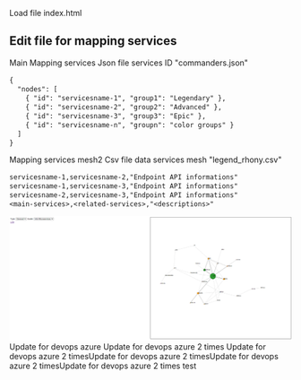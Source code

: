 Load file index.html

## Edit file for mapping services
Main Mapping services
Json file services ID "commanders.json"
```data
{
  "nodes": [
    { "id": "servicesname-1", "group1": "Legendary" },
    { "id": "servicesname-2", "group2": "Advanced" },
    { "id": "servicesname-3", "group3": "Epic" },
    { "id": "servicesname-n", "groupn": "color groups" }
  ]
}
```
Mapping services mesh2
Csv file data services mesh "legend_rhony.csv"
```data
servicesname-1,servicesname-2,"Endpoint API informations"
servicesname-1,servicesname-3,"Endpoint API informations"
servicesname-2,servicesname-3,"Endpoint API informations"
<main-services>,<related-services>,"<descriptions>"
```
![alt text](https://github.com/luckyfun/test/raw/main/Screenshot%202020-12-14%20134033.png)
Update for devops azure
Update for devops azure 2 times
Update for devops azure 2 timesUpdate for devops azure 2 timesUpdate for devops azure 2 timesUpdate for devops azure 2 times
test
